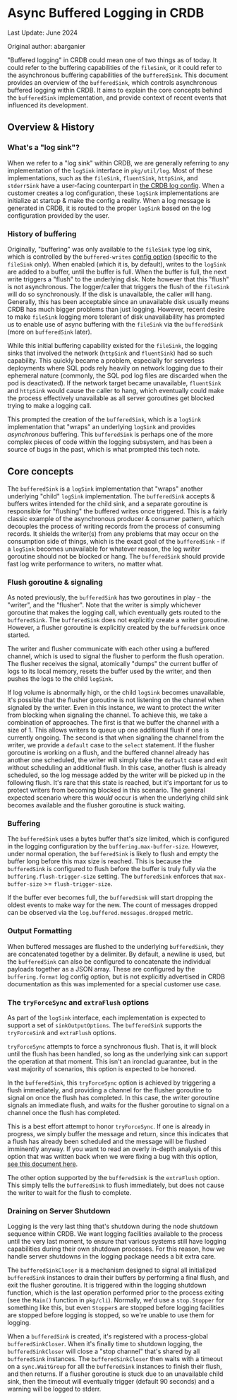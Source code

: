 # Async Buffered Logging in CRDB
Last Update: June 2024

Original author: abarganier

"Buffered logging" in CRDB could mean one of two things as of today. It could refer to the buffering 
 capabilities of the `fileSink`, or it could refer to the asynchronous buffering capabilities of the
`bufferedSink`. This document provides an overview of the `bufferedSink`, which controls asynchronous
buffered logging within CRDB. It aims to explain the core concepts behind the `bufferedSink` implementation,
and provide context of recent events that influenced its development.

## Overview & History

### What's a "log sink"?
When we refer to a "log sink" within CRDB, we are generally referring to any implementation of the
`logSink` interface in `pkg/util/log`. Most of these implementations, such as the `fileSink`, `fluentSink`,
`httpSink`, and `stderrSink` have a  user-facing counterpart in [the CRDB log config](
https://www.cockroachlabs.com/docs/stable/configure-logs). When a customer creates a log configuration,
these `logSink` implementations are initialize at startup & make the config a reality. When a log message
is generated in CRDB, it is routed to the proper `logSink` based on the log configuration provided by the
user.


### History of buffering
Originally, "buffering" was only available to the `fileSink` type log sink, which is controlled by the
`buffered-writes` [config option](https://www.cockroachlabs.com/docs/stable/configure-logs#output-to-files)
(specific to the `fileSink` only). When enabled (which it is, by default), writes to the `logSink` are added
to a buffer, until the buffer is full. When the buffer is full, the next write triggers a "flush" to the 
underlying disk. Note however that this "flush" is not asynchronous. The logger/caller that triggers the 
flush of the `fileSink` will do so synchronously. If the disk is unavailable, the caller will hang. 
Generally, this has been acceptable since an unavailable disk usually means CRDB has much bigger problems
than just logging. However, recent desire to make `fileSink` logging more tolerant of disk 
unavailability has prompted us to enable use of async buffering with the `fileSink` via the `bufferedSink`
(more on `bufferedSink` later).

While this initial buffering capability existed for the `fileSink`, the logging sinks that involved the
network (`httpSink` and `fluentSink`) had so such capability. This quickly became a problem, especially
for serverless deployments where SQL pods rely heavily on network logging due to their ephemeral nature
(commonly, the SQL pod log files are discarded when the pod is deactivated). If the network target became
unavailable, `fluentSink` and `httpSink` would cause the caller to hang, which eventually could make the
process effectively unavailable as all server goroutines get blocked trying to make a logging call.

This prompted the creation of the `bufferedSink`, which is a `logSink` implementation that "wraps" an
underlying `logSink` and provides *asynchronous* buffering. This `bufferedSink` is perhaps one of the
more complex pieces of code within the logging subsystem, and has been a source of bugs in the past,
which is what prompted this tech note.

## Core concepts

The `bufferedSink` is a `logSink` implementation that "wraps" another underlying "child" `logSink` implementation.
The `bufferedSink` accepts & buffers writes intended for the child sink, and a separate goroutine is responsible for 
"flushing" the buffered writes once triggered. This is a fairly classic example of the asynchronous producer & consumer 
pattern,  which decouples the process of writing records from the process of consuming records. It shields the writer(s) 
from any problems that may occur on the consumption side of things, which is the exact goal of the `bufferedSink` - if a
`logSink` becomes unavailable for whatever reason, the log *writer* goroutine should not be blocked or hang. The 
`bufferedSink` should provide fast log write performance to writers, no matter what.

### Flush goroutine & signaling

As noted previously, the `bufferedSink` has two goroutines in play - the "writer", and the "flusher". Note that the 
writer is simply whichever goroutine that makes the logging call, which eventually gets routed to the `bufferedSink`. 
The `bufferedSink` does not explicitly create a writer goroutine. However, a flusher goroutine is explicitly created by
the `bufferedSink` once started.

The writer and flusher communicate with each other using a buffered channel, which is used to signal the flusher to 
perform the flush operation. The flusher receives the signal, atomically "dumps" the current buffer of logs to its local
memory, resets the buffer used by the writer, and then pushes the logs to the child `logSink`. 

If log volume is abnormally high, or the child `logSink` becomes unavailable, it's possible that the flusher goroutine
is not listening on the channel when signaled by the writer. Even in this instance, we want to protect the writer from
blocking when signaling the channel. To achieve this, we take a combination of approaches. The first is that we buffer
the channel with a size of 1. This allows writers to queue up one additional flush if one is currently ongoing. The
second is that when signaling the channel from the writer, we provide a `default` case to the `select` statement. If the
flusher goroutine is working on a flush, and the buffered channel already has another one scheduled, the writer will
simply take the `default` case and exit without scheduling an additional flush. In this case, another flush is already
scheduled, so the log message added by the writer will be picked up in the following flush. It's rare that this state
is reached, but it's important for us to protect writers from becoming blocked in this scenario. The general expected 
scenario where this *would* occur is when the underlying child sink becomes available and the flusher goroutine is stuck
waiting. 

### Buffering

The `bufferedSink` uses a bytes buffer that's size limited, which is configured in the logging configuration by the
`buffering.max-buffer-size`. However, under normal operation, the `bufferedSink` is likely to flush and empty the buffer
long before this max size is reached. This is because the `bufferedSink` is configured to flush before the buffer is
truly fully via the `buffering.flush-trigger-size` setting. The `bufferedSink` enforces that 
`max-buffer-size` >= `flush-trigger-size`. 

If the buffer ever becomes full, the `bufferedSink` will start dropping the oldest events to make way for the new. The
count of messages dropped can be observed via the `log.buffered.messages.dropped` metric.

### Output Formatting

When buffered messages are flushed to the underlying `bufferedSink`, they are concatenated together by a delimiter.
By default, a newline is used, but the `bufferedSink` can also be configured to concatenate the individual payloads
together as a JSON array. These are configured by the `buffering.format` log config option, but is not explicitly 
advertised in CRDB documentation as this was implemented for a special customer use case.

### The `tryForceSync` and `extraFlush` options

As part of the `logSink` interface, each implementation is expected to support a set of `sinkOutputOptions`. The 
`bufferedSink` supports the `tryForceSink` and `extraFlush` options.

`tryForceSync` attempts to force a synchronous flush. That is, it will block until the flush has been handled, so
long as the underlying sink can support the operation at that moment. This isn't an ironclad guarantee, but in the
vast majority of scenarios, this option is expected to be honored.

In the `bufferedSink`, this `tryForceSync` option is achieved by triggering a flush immediately, and providing a 
channel for the flusher goroutine to signal on once the flush has completed. In this case, the writer goroutine 
signals an immediate flush, and waits for the flusher goroutine to signal on a channel once the flush has completed.

This is a best effort attempt to honor `tryForceSync`. If one is already in progress, we simply buffer the message and
return, since this indicates that a flush has already been scheduled and the message will be flushed imminently anyway.
If you want to read an overly in-depth analysis of this option that was written back when we were fixing a bug with
this option, [see this document here](https://docs.google.com/document/d/11ey9EMCU5I73aVvJY2Vo2jbjFHwr_tVoynaKiY-sjfk/edit#heading=h.kw8y3kc4nv3r).

The other option supported by the `bufferedSink` is the `extraFlush` option. This simply tells the `bufferedSink` to 
flush immediately, but does not cause the writer to wait for the flush to complete. 

### Draining on Server Shutdown

Logging is the very last thing that's shutdown during the node shutdown sequence within CRDB. We want logging facilities
available to the process until the very last moment, to ensure that various systems still have logging capabilities 
during their own shutdown processes. For this reason, how we handle server shutdowns in the logging package needs a bit
extra care. 

The `bufferedSinkCloser` is a mechanism designed to signal all initialized `bufferedSink` instances to drain their 
buffers by performing a final flush, and exit the flusher goroutine. It is triggered within the logging shutdown
function, which is the last operation performed prior to the process exiting (see the `Main()` function in `pkg/cli`).
Normally, we'd use a `stop.Stopper` for something like this, but even `Stopper`s are stopped before logging facilities
are stopped before logging is stopped, so we're unable to use them for logging.

When a `bufferedSink` is created, it's registered with a process-global `bufferedSinkCloser`. When it's finally time to
shutdown logging, the `bufferedSinkCloser` will close a "stop channel" that's shared by all `bufferedSink` instances.
The `bufferedSinkCloser` then waits with a timeout on a `sync.WaitGroup` for all the `bufferedSink` instances to finish
their flush, and then returns. If a flusher goroutine is stuck due to an unavailable child sink, then the timeout will
eventually trigger (default 90 seconds) and a warning will be logged to stderr.
